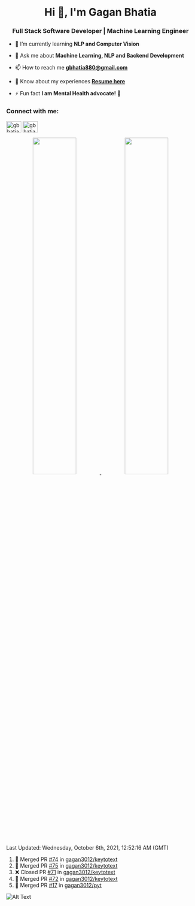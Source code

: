 <h1 align="center">Hi 👋, I'm Gagan Bhatia</h1>
<h3 align="center">Full Stack Software Developer | Machine Learning Engineer</h3>

- 🌱 I’m currently learning **NLP and Computer Vision**

- 💬 Ask me about **Machine Learning, NLP and Backend Development**

- 📫 How to reach me **gbhatia880@gmail.com**

- 📄 Know about my experiences [**Resume here**](https://drive.google.com/file/d/1VebQQLX8_SjgyhgccZByyDmtsXevF4Zf/view?usp=sharing)

- ⚡ Fun fact **I am Mental Health advocate! 🧠**

<h3 align="left">Connect with me:</h3>
<p align="left">
<a href="https://twitter.com/gbhatia30" target="blank"><img align="center" src="https://cdn.jsdelivr.net/npm/simple-icons@3.0.1/icons/twitter.svg" alt="gbhatia30" height="30" width="40" /></a>
<a href="https://linkedin.com/in/gbhatia30" target="blank"><img align="center" src="https://cdn.jsdelivr.net/npm/simple-icons@3.0.1/icons/linkedin.svg" alt="gbhatia30" height="30" width="40" /></a>
</p>

<p align="center">
<a href="https://github-readme-stats.vercel.app/api?username=gagan3012&count_private=true&show_icons=true&include_all_commits=false&hide_border=true&hide_title=true">
  <img width="48%"  src="https://github-readme-stats.vercel.app/api?username=gagan3012&count_private=true&show_icons=true&include_all_commits=false&hide_border=true&hide_title=true" />
</a>
<a href="https://github-readme-streak-stats.herokuapp.com/?user=gagan3012&hide_border=true">
  <img width="48%"  src="https://github-readme-streak-stats.herokuapp.com/?user=gagan3012&hide_border=true" />
</a>
</p>

<!--RECENT_ACTIVITY:last_update-->
Last Updated: Wednesday, October 6th, 2021, 12:52:16 AM (GMT)
<!--RECENT_ACTIVITY:last_update_end-->
<!--RECENT_ACTIVITY:start-->

1. 🎉 Merged PR [#74](https://github.com/gagan3012/keytotext/pull/74) in [gagan3012/keytotext](https://github.com/gagan3012/keytotext)
2. 🎉 Merged PR [#75](https://github.com/gagan3012/keytotext/pull/75) in [gagan3012/keytotext](https://github.com/gagan3012/keytotext)
3. ❌ Closed PR [#71](https://github.com/gagan3012/keytotext/pull/71) in [gagan3012/keytotext](https://github.com/gagan3012/keytotext)
4. 🎉 Merged PR [#72](https://github.com/gagan3012/keytotext/pull/72) in [gagan3012/keytotext](https://github.com/gagan3012/keytotext)
5. 🎉 Merged PR [#17](https://github.com/gagan3012/pyt/pull/17) in [gagan3012/pyt](https://github.com/gagan3012/pyt)
<!--RECENT_ACTIVITY:end-->

![Alt Text](https://github.com/gagan3012/gagan3012/blob/output/github-contribution-grid-snake.gif)

